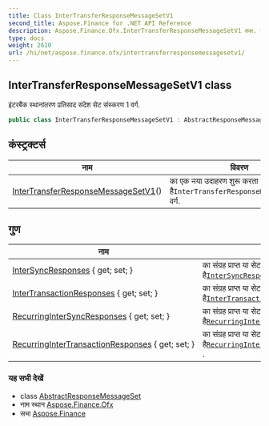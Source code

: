 ```yaml
---
title: Class InterTransferResponseMessageSetV1
second_title: Aspose.Finance for .NET API Reference
description: Aspose.Finance.Ofx.InterTransferResponseMessageSetV1 कक्ष. इंटरबैंक स्थनंतरण प्रतसद संदेश सेट संस्करण 1 वर्ग.
type: docs
weight: 2610
url: /hi/net/aspose.finance.ofx/intertransferresponsemessagesetv1/
---
```

## InterTransferResponseMessageSetV1 class

इंटरबैंक स्थानांतरण प्रतिसाद संदेश सेट संस्करण 1 वर्ग.

```csharp
public class InterTransferResponseMessageSetV1 : AbstractResponseMessageSet
```

## कंस्ट्रक्टर्स

| नाम | विवरण |
| --- | --- |
| [InterTransferResponseMessageSetV1](intertransferresponsemessagesetv1/)() | का एक नया उदाहरण शुरू करता है`InterTransferResponseMessageSetV1` वर्ग. |

## गुण

| नाम | विवरण |
| --- | --- |
| [InterSyncResponses](../../aspose.finance.ofx/intertransferresponsemessagesetv1/intersyncresponses/) { get; set; } | का संग्रह प्राप्त या सेट करता है[`InterSyncResponse`](../../aspose.finance.ofx.intertransfer/intersyncresponse/) . |
| [InterTransactionResponses](../../aspose.finance.ofx/intertransferresponsemessagesetv1/intertransactionresponses/) { get; set; } | का संग्रह प्राप्त या सेट करता है[`InterTransactionResponse`](../../aspose.finance.ofx.intertransfer/intertransactionresponse/) . |
| [RecurringInterSyncResponses](../../aspose.finance.ofx/intertransferresponsemessagesetv1/recurringintersyncresponses/) { get; set; } | का संग्रह प्राप्त या सेट करता है[`RecurringInterSyncResponse`](../../aspose.finance.ofx.intertransfer/recurringintersyncresponse/) . |
| [RecurringInterTransactionResponses](../../aspose.finance.ofx/intertransferresponsemessagesetv1/recurringintertransactionresponses/) { get; set; } | का संग्रह प्राप्त या सेट करता है[`RecurringInterTransactionResponse`](../../aspose.finance.ofx.intertransfer/recurringintertransactionresponse/) . |

### यह सभी देखें

* class [AbstractResponseMessageSet](../abstractresponsemessageset/)
* नाम स्थान [Aspose.Finance.Ofx](../../aspose.finance.ofx/)
* सभा [Aspose.Finance](../../)


